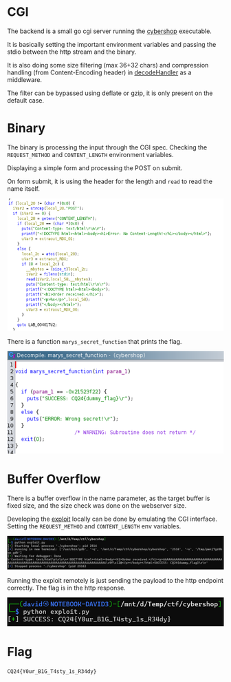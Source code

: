 # CGI

The backend is a small go cgi server running the [cybershop](workdir/src/cybershop) executable.

It is basically setting the important environment variables and passing the stdio between the http stream and the binary. 

It is also doing some size filtering (max 36+32 chars) and compression handling (from Content-Encoding header) in [decodeHandler](workdir/src/main.go) as a middleware.

The filter can be bypassed using deflate or gzip, it is only present on the default case.

# Binary

The binary is processing the input through the CGI spec. Checking the `REQUEST_METHOD` and `CONTENT_LENGTH` environment variables.

Displaying a simple form and processing the POST on submit.

On form submit, it is using the header for the length and `read` to read the name itself.

![](screenshots/3.png)

There is a function `marys_secret_function` that prints the flag.

![](screenshots/4.png)

# Buffer Overflow

There is a buffer overflow in the name parameter, as the target buffer is fixed size, and the size check was done on the webserver size.

Developing the [exploit](workdir/exploit.py) locally can be done by emulating the CGI interface. Setting the `REQUEST_METHOD` and `CONTENT_LENGTH` env variables.

![](screenshots/1.png)

Running the exploit remotely is just sending the payload to the http endpoint correctly. The flag is in the http response.

![](screenshots/2.png)

# Flag
`CQ24{Y0ur_B1G_T4sty_1s_R34dy}`